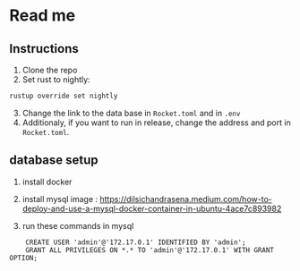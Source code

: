 # Read me


## Instructions
1. Clone the repo
2. Set rust to nightly:
```bash
rustup override set nightly
```
3. Change the link to the data base in `Rocket.toml` and in `.env`
4. Additionaly, if you want to run in release, change the address and port in `Rocket.toml`. 

## database setup
1. install docker
2. install mysql image :  https://dilsichandrasena.medium.com/how-to-deploy-and-use-a-mysql-docker-container-in-ubuntu-4ace7c893982

3. run these commands in mysql

```
    CREATE USER 'admin'@'172.17.0.1' IDENTIFIED BY 'admin';
    GRANT ALL PRIVILEGES ON *.* TO 'admin'@'172.17.0.1' WITH GRANT OPTION;

```